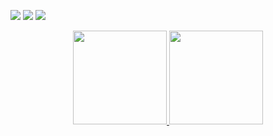 <p
  <a href="https://discord.com/users/790771891597738004"><img src="https://img.shields.io/badge/Kaooş%20-7289DA.svg?&style=for-the-badge&logo=discord&logoColor=Blue"></a>
  <a href="https://github.com/Tedoa0"><img src="https://img.shields.io/badge/Tedoa%20-1d202b.svg?&style=for-the-badge&logo=github&logoColor=Blue"></a>
 <a href="https://www.instagram.com/tedoa0*/" target"blank_"><img src="https://img.shields.io/badge/Tedos%20-DC3175.svg?&style=for-the-badge&logo=instagram&logoColor=Blue">
</p>

<div align = "center">
<img src = "https://github-readme-stats.vercel.app/api?username=Tedoai&show_icons=true&theme=tokyonight" width = "% 100" height = "150px" />
<img src = "https://github-readme-stats.vercel.app/api/top-langs/?username=kholdjs&layout=compact&theme=tokyonight" width = "% 100" height = "150px"  />
</div>
